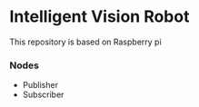# Intelligent Vision Robot
This repository is based on Raspberry pi

### Nodes
- Publisher
- Subscriber
  